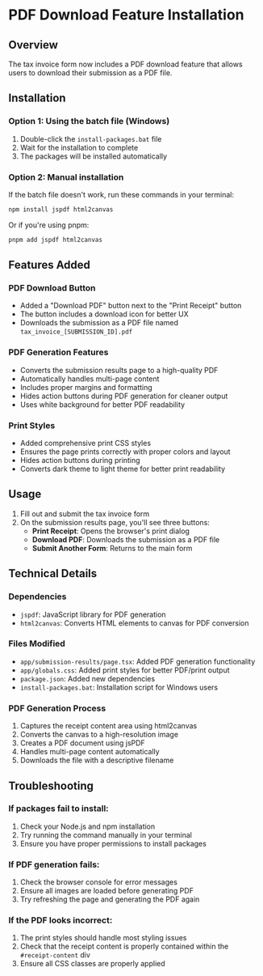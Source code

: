 # PDF Download Feature Installation

## Overview
The tax invoice form now includes a PDF download feature that allows users to download their submission as a PDF file.

## Installation

### Option 1: Using the batch file (Windows)
1. Double-click the `install-packages.bat` file
2. Wait for the installation to complete
3. The packages will be installed automatically

### Option 2: Manual installation
If the batch file doesn't work, run these commands in your terminal:

```bash
npm install jspdf html2canvas
```

Or if you're using pnpm:
```bash
pnpm add jspdf html2canvas
```

## Features Added

### PDF Download Button
- Added a "Download PDF" button next to the "Print Receipt" button
- The button includes a download icon for better UX
- Downloads the submission as a PDF file named `tax_invoice_[SUBMISSION_ID].pdf`

### PDF Generation Features
- Converts the submission results page to a high-quality PDF
- Automatically handles multi-page content
- Includes proper margins and formatting
- Hides action buttons during PDF generation for cleaner output
- Uses white background for better PDF readability

### Print Styles
- Added comprehensive print CSS styles
- Ensures the page prints correctly with proper colors and layout
- Hides action buttons during printing
- Converts dark theme to light theme for better print readability

## Usage

1. Fill out and submit the tax invoice form
2. On the submission results page, you'll see three buttons:
   - **Print Receipt**: Opens the browser's print dialog
   - **Download PDF**: Downloads the submission as a PDF file
   - **Submit Another Form**: Returns to the main form

## Technical Details

### Dependencies
- `jspdf`: JavaScript library for PDF generation
- `html2canvas`: Converts HTML elements to canvas for PDF conversion

### Files Modified
- `app/submission-results/page.tsx`: Added PDF generation functionality
- `app/globals.css`: Added print styles for better PDF/print output
- `package.json`: Added new dependencies
- `install-packages.bat`: Installation script for Windows users

### PDF Generation Process
1. Captures the receipt content area using html2canvas
2. Converts the canvas to a high-resolution image
3. Creates a PDF document using jsPDF
4. Handles multi-page content automatically
5. Downloads the file with a descriptive filename

## Troubleshooting

### If packages fail to install:
1. Check your Node.js and npm installation
2. Try running the command manually in your terminal
3. Ensure you have proper permissions to install packages

### If PDF generation fails:
1. Check the browser console for error messages
2. Ensure all images are loaded before generating PDF
3. Try refreshing the page and generating the PDF again

### If the PDF looks incorrect:
1. The print styles should handle most styling issues
2. Check that the receipt content is properly contained within the `#receipt-content` div
3. Ensure all CSS classes are properly applied 
